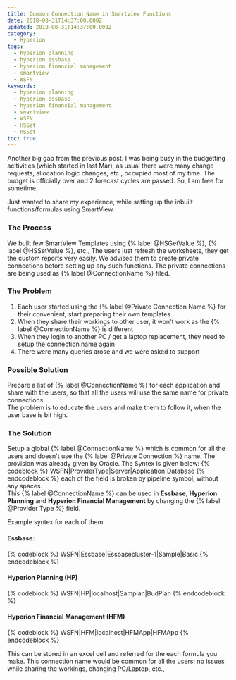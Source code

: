 ```yaml
---
title: Common Connection Name in Smartview Functions
date: 2018-08-31T14:37:00.000Z
updated: 2018-08-31T14:37:00.000Z
category:
  - Hyperion
tags:
  - hyperion planning
  - hyperion essbase
  - hyperion financial management
  - smartview
  - WSFN
keywords:
  - hyperion planning
  - hyperion essbase
  - hyperion financial management
  - smartview
  - WSFN
  - HSGet
  - HSSet
toc: true
---
```

Another big gap from the previous post.  I was being busy in the budgetting acitivities (which started in last Mar), as usual there were many change requests, allocation logic changes, etc., occupied most of my time.  The budget is officially over and 2 forecast cycles are passed. So, I am free for sometime.

Just wanted to share my experience, while setting up the inbuilt functions/formulas using SmartView.
<!---more--->
### The Process
We built few SmartView Templates using {% label @HSGetValue %}, {% label @HSSetValue %}, etc.,  The users just refresh the worksheets, they get the custom reports very easily. We advised them to create private connections before setting up any such functions. The private connections are being used as {% label @ConnectionName %} filed.

### The Problem
1. Each user started using the {% label @Private Connection Name %} for their convenient, start preparing their own templates
2. When they share their workings to other user, it won't work as the {% label @ConnectionName %} is different
3. When they login to another PC / get a laptop replacement, they need to setup the connection name again
4. There were many queries arose and we were asked to support

### Possible Solution
Prepare a list of {% label @ConnectionName %} for each application and share with the users, so that all the users will use the same name for private connections.  
The problem is to educate the users and make them to follow it, when the user base is bit high.

### The Solution
Setup a global {% label @ConnectionName %} which is common for all the users and doesn't use the {% label @Private Connection %} name.  The provision was already given by Oracle. The Syntex is given below:
{% codeblock %}
WSFN|ProviderType|Server|Application|Database
{% endcodeblock %}
each of the field is broken by pipeline symbol, without any spaces.  
This {% label @ConnectionName %} can be used in __Essbase__, __Hyperion Planning__ and __Hyperion Financial Management__ by changing the {% label @Provider Type %} field.

Example syntex for each of them:
#### Essbase:
{% codeblock %}
WSFN|Essbase|Essbasecluster-1|Sample|Basic
{% endcodeblock %}

#### Hyperion Planning (HP)
{% codeblock %}
WSFN|HP|localhost|Samplan|BudPlan
{% endcodeblock %}

#### Hyperion Financial Management (HFM)
{% codeblock %}
WSFN|HFM|localhost|HFMApp|HFMApp
{% endcodeblock %}

This can be stored in an excel cell and referred for the each formula you make.  This connection name would be common for all the users; no issues while sharing the workings, changing PC/Laptop, etc.,
